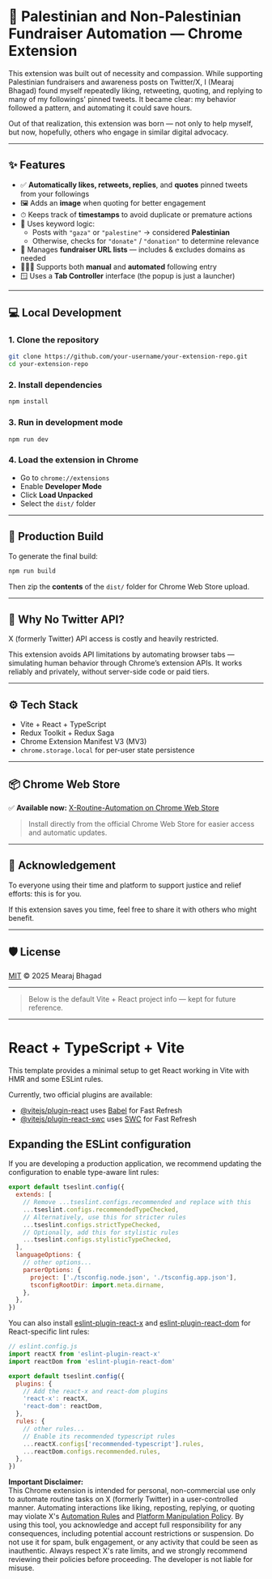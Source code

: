 # 🤖 Palestinian and Non-Palestinian Fundraiser Automation — Chrome Extension

This extension was built out of necessity and compassion. While supporting Palestinian fundraisers and awareness posts on Twitter/X, I (Mearaj Bhagad) found myself repeatedly liking, retweeting, quoting, and replying to many of my followings' pinned tweets. It became clear: my behavior followed a pattern, and automating it could save hours.

Out of that realization, this extension was born — not only to help myself, but now, hopefully, others who engage in similar digital advocacy.

---

## ✨ Features

- ✅ **Automatically likes, retweets, replies**, and **quotes** pinned tweets from your followings  
- 🖼 Adds an **image** when quoting for better engagement  
- ⏱ Keeps track of **timestamps** to avoid duplicate or premature actions  
- 🧠 Uses keyword logic:
  - Posts with `"gaza"` or `"palestine"` → considered **Palestinian**
  - Otherwise, checks for `"donate"` / `"donation"` to determine relevance  
- 🔗 Manages **fundraiser URL lists** — includes & excludes domains as needed  
- 🧑‍🤝‍🧑 Supports both **manual** and **automated** following entry  
- 🪟 Uses a **Tab Controller** interface (the popup is just a launcher)  

---

## 💻 Local Development

### 1. Clone the repository

```bash
git clone https://github.com/your-username/your-extension-repo.git
cd your-extension-repo
```

### 2. Install dependencies

```bash
npm install
```

### 3. Run in development mode

```bash
npm run dev
```

### 4. Load the extension in Chrome

- Go to `chrome://extensions`
- Enable **Developer Mode**
- Click **Load Unpacked**
- Select the `dist/` folder

---

## 🚀 Production Build

To generate the final build:

```bash
npm run build
```

Then zip the **contents** of the `dist/` folder for Chrome Web Store upload.

---

## 🧪 Why No Twitter API?

X (formerly Twitter) API access is costly and heavily restricted.

This extension avoids API limitations by automating browser tabs — simulating human behavior through Chrome’s extension APIs. It works reliably and privately, without server-side code or paid tiers.

---

## ⚙️ Tech Stack

- Vite + React + TypeScript  
- Redux Toolkit + Redux Saga  
- Chrome Extension Manifest V3 (MV3)  
- `chrome.storage.local` for per-user state persistence  

---

## 📦 Chrome Web Store

✅ **Available now:** [X-Routine-Automation on Chrome Web Store](https://chromewebstore.google.com/detail/x-routine-automation/laoofbnifdjaoijjjppdahengbmnaifm)

> Install directly from the official Chrome Web Store for easier access and automatic updates.

---

## 🙏 Acknowledgement

To everyone using their time and platform to support justice and relief efforts: this is for you.

If this extension saves you time, feel free to share it with others who might benefit.

---

## 🛡 License

[MIT](./LICENSE) © 2025 Mearaj Bhagad

---

> Below is the default Vite + React project info — kept for future reference.

---

# React + TypeScript + Vite

This template provides a minimal setup to get React working in Vite with HMR and some ESLint rules.

Currently, two official plugins are available:

- [@vitejs/plugin-react](https://github.com/vitejs/vite-plugin-react/blob/main/packages/plugin-react) uses [Babel](https://babeljs.io/) for Fast Refresh  
- [@vitejs/plugin-react-swc](https://github.com/vitejs/vite-plugin-react/blob/main/packages/plugin-react-swc) uses [SWC](https://swc.rs/) for Fast Refresh  

## Expanding the ESLint configuration

If you are developing a production application, we recommend updating the configuration to enable type-aware lint rules:

```js
export default tseslint.config({
  extends: [
    // Remove ...tseslint.configs.recommended and replace with this
    ...tseslint.configs.recommendedTypeChecked,
    // Alternatively, use this for stricter rules
    ...tseslint.configs.strictTypeChecked,
    // Optionally, add this for stylistic rules
    ...tseslint.configs.stylisticTypeChecked,
  ],
  languageOptions: {
    // other options...
    parserOptions: {
      project: ['./tsconfig.node.json', './tsconfig.app.json'],
      tsconfigRootDir: import.meta.dirname,
    },
  },
})
```

You can also install [eslint-plugin-react-x](https://github.com/Rel1cx/eslint-react/tree/main/packages/plugins/eslint-plugin-react-x) and [eslint-plugin-react-dom](https://github.com/Rel1cx/eslint-react/tree/main/packages/plugins/eslint-plugin-react-dom) for React-specific lint rules:

```js
// eslint.config.js
import reactX from 'eslint-plugin-react-x'
import reactDom from 'eslint-plugin-react-dom'

export default tseslint.config({
  plugins: {
    // Add the react-x and react-dom plugins
    'react-x': reactX,
    'react-dom': reactDom,
  },
  rules: {
    // other rules...
    // Enable its recommended typescript rules
    ...reactX.configs['recommended-typescript'].rules,
    ...reactDom.configs.recommended.rules,
  },
})
```
**Important Disclaimer:**  
This Chrome extension is intended for personal, non-commercial use only to automate routine tasks on X (formerly Twitter) in a user-controlled manner. Automating interactions like liking, reposting, replying, or quoting may violate X's [Automation Rules](https://help.twitter.com/en/rules-and-policies/twitter-automation) and [Platform Manipulation Policy](https://help.twitter.com/en/rules-and-policies/platform-manipulation). By using this tool, you acknowledge and accept full responsibility for any consequences, including potential account restrictions or suspension. Do not use it for spam, bulk engagement, or any activity that could be seen as inauthentic. Always respect X's rate limits, and we strongly recommend reviewing their policies before proceeding. The developer is not liable for misuse.
